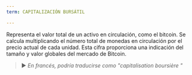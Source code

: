 ```yaml
---
term: CAPITALIZACIÓN BURSÁTIL

---
```

Representa el valor total de un activo en circulación, como el bitcoin. Se calcula multiplicando el número total de monedas en circulación por el precio actual de cada unidad. Esta cifra proporciona una indicación del tamaño y valor globales del mercado de Bitcoin.

> ► *En francés, podría traducirse como "capitalisation boursière "*